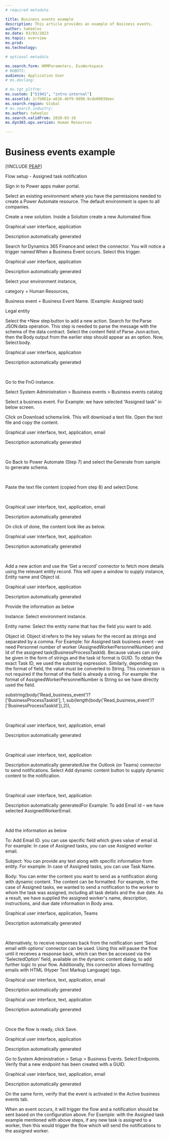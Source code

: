 ```yaml
---
# required metadata

title: Business events example
description: This article provides an example of Business events.
author: twheeloc
ms.date: 03/03/2023
ms.topic: overview
ms.prod: 
ms.technology: 

# optional metadata

ms.search.form: HRMParameters, EssWorkspace
# ROBOTS: 
audience: Application User
# ms.devlang: 

# ms.tgt_pltfrm: 
ms.custom: ["51941", "intro-internal"]
ms.assetid: 2cfb061a-a616-4bf9-9d98-9cde00039eec
ms.search.region: Global
# ms.search.industry: 
ms.author: twheeloc
ms.search.validFrom: 2020-03-19
ms.dyn365.ops.version: Human Resources

---
```


#  Business events example


[!INCLUDE [PEAP](../includes/peap-2.md)]

Flow setup - Assigned task notification  

Sign in to Power apps maker portal.  

Select an existing environment where you have the permissions needed to create a Power Automate resource. The default environment is open to all companies.  

Create a new solution. Inside a Solution create a new Automated flow.  

Graphical user interface, application

Description automatically generated  

Search for Dynamics 365 Finance and select the connector. You will notice a trigger named When a Business Event occurs. Select this trigger.  

Graphical user interface, application

Description automatically generated  

Select your environment instance,   

category = Human Resources,   

Business event = Business Event Name. (Example: Assigned task)  

Legal entity  

Select the +New step button to add a new action. Search for the Parse JSON data operation. This step is needed to parse the message with the schema of the data 
contract. Select the content field of Parse Json action, then the Body output from the earlier step should appear as an option. Now, Select body.  

Graphical user interface, application

Description automatically generated  

  

Go to the FnO instance.   

Select System Administration > Business events > Business events catalog  

Select a business event. For Example: we have selected “Assigned task” in below screen.   

Click on Download schema link. This will download a text file. Open the text file and copy the content.  

Graphical user interface, text, application, email

Description automatically generated  

  

Go Back to Power Automate (Step 7) and select the Generate from sample to generate schema.   

  

Paste the text file content (copied from step 8) and select Done.  

  

Graphical user interface, text, application, email

Description automatically generated  

On click of done, the content look like as below.  

Graphical user interface, text, application

Description automatically generated  

  

Add a new action and use the ‘Get a record’ connector to fetch more details using the relevant entity record. This will open a window to supply instance, Entity name 
and Object id.  

Graphical user interface, application

Description automatically generated 

 

Provide the information as below  

Instance: Select environment instance.  

Entity name: Select the entity name that has the field you want to add.  

Object id: Object id refers to the key values for the record as strings and separated by a comma. For Example: for Assigned task business event - we need Personnel 
number of worker (AssignedWorkerPersonnelNumber) and Id of the assigned task(BusinessProcessTaskId). Because values can only be given in the form of strings and the 
task id format is GUID. To obtain the exact Task ID, we used the substring expression. Similarly, depending on the format of field, the value must be converted to 
String. This conversion is not required if the format of the field is already a string. For example: the format of AssignedWorkerPersonnelNumber is String so we have 
directly used the field.  

substring(body('Read_business_event')?['BusinessProcessTaskId'], 1, sub(length(body('Read_business_event')?['BusinessProcessTaskId']),2)),   

  

Graphical user interface, text, application, email

Description automatically generated  

  

Graphical user interface, text, application

Description automatically generatedUse the Outlook (or Teams) connector to send notifications. Select Add dynamic content button to supply dynamic content to the 
notification.   

  

Graphical user interface, text, application

Description automatically generatedFor Example: To add Email Id – we have selected AssignedWorkerEmail.  

  

Add the information as below  

 

To: Add Email ID. you can use specific field which gives value of email id. For example: In case of Assigned tasks, you can use Assigned worker email.  

 

Subject: You can provide any text along with specific information from entity. For example: In case of Assigned tasks, you can use Task Name.   

 

Body: You can enter the content you want to send as a notification along with dynamic content. The content can be formatted. For example, in the case of Assigned tasks,
we wanted to send a notification to the worker to whom the task was assigned, including all task details and the due date. As a result, we have supplied the assigned 
worker's name, description, instructions, and due date information in Body area.  

Graphical user interface, application, Teams

Description automatically generated  

  

Alternatively, to receive responses back from the notification sent ‘Send email with options’ connector can be used. Using this will pause the flow until it receives a 
response back, which can then be accessed via the ‘SelectedOption’ field, available on the dynamic content dialog, to add further logic to your flow. Additionally, 
this connector allows formatting emails with HTML (Hyper Text Markup Language) tags.   

Graphical user interface, text, application, email

Description automatically generated  

Graphical user interface, text, application

Description automatically generated  

  

Once the flow is ready, click Save.  

Graphical user interface, application

Description automatically generated  

Go to System Administration > Setup > Business Events. Select Endpoints. Verify that a new endpoint has been created with a GUID.  

Graphical user interface, text, application, email

Description automatically generated  

On the same form, verify that the event is activated in the Active business events tab.  

When an event occurs, it will trigger the flow and a notification should be sent based on the configuration above. For Example: with the Assigned task example mentioned
with above steps, if any new task is assigned to a worker, then this would trigger the flow which will send the notifications to the assigned worker.  
